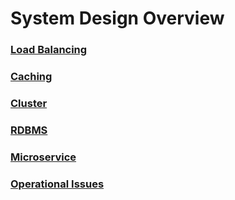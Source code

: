 # System Design Overview

### [Load Balancing](https://github.com/EddieChoCho/system-design-overview/tree/master/Load%20Balancing)
### [Caching](https://github.com/EddieChoCho/system-design-overview/tree/master/Caching)
### [Cluster](https://github.com/EddieChoCho/system-design-overview/tree/master/Cluster)
### [RDBMS](https://github.com/EddieChoCho/system-design-overview/tree/master/RDBMS)
### [Microservice](https://github.com/EddieChoCho/system-design-overview/tree/master/Microservice)
### [Operational Issues](https://github.com/EddieChoCho/system-design-overview/tree/master/Operational%20Issues)
